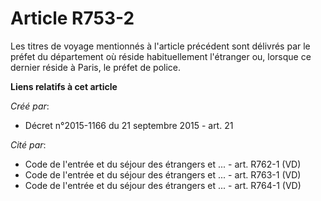 # Article R753-2

Les titres de voyage mentionnés à l'article précédent sont délivrés par le préfet du département où réside habituellement
l'étranger ou, lorsque ce dernier réside à Paris, le préfet de police.

**Liens relatifs à cet article**

_Créé par_:

  - Décret n°2015-1166 du 21 septembre 2015 - art. 21

_Cité par_:

  - Code de l'entrée et du séjour des étrangers et ... - art. R762-1 (VD)
  - Code de l'entrée et du séjour des étrangers et ... - art. R763-1 (VD)
  - Code de l'entrée et du séjour des étrangers et ... - art. R764-1 (VD)
